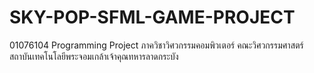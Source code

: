 # SKY-POP-SFML-GAME-PROJECT
01076104 Programming Project 
ภาควิชาวิศวกรรมคอมพิวเตอร์ คณะวิศวกรรมศาสตร์ 
สถาบันเทคโนโลยีพระจอมเกล้าเจ้าคุณทหารลาดกระบัง 

